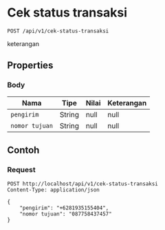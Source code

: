 # Cek status transaksi
```http
POST /api/v1/cek-status-transaksi
```
keterangan
## Properties
### Body
Nama | Tipe | Nilai | Keterangan
--- | --- | --- | ---
<code>pengirim</code> | String | null | null
<code>nomor tujuan</code> | String | null | null
## Contoh
### Request
```http
POST http://localhost/api/v1/cek-status-transaksi
Content-Type: application/json

{
    "pengirim": "+6281935155404",
    "nomor tujuan": "087758437457"
}


```
